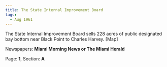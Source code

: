 ```yaml
---  
title: The State Internal Improvement Board  
tags:  
  - Aug 1961  
---  
```

  
The State Internal Improvement Board sells 228 acres of public designated bay bottom near Black Point to Charles Harvey. [Map]  
  
Newspapers: **Miami Morning News or The Miami Herald**  
  
Page: **1**, Section: **A** 

